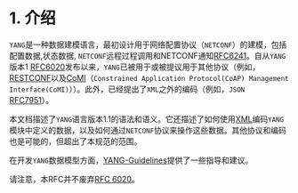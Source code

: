 # 1. 介绍

`YANG`是一种数据建模语言，最初设计用于网络配置协议（`NETCONF`）的建模，包括配置数据,状态数据, `NETCONF`远程过程调用和NETCONF通知[RFC6241](https://tools.ietf.org/html/rfc6241)。自从`YANG`版本1 [RFC6020](https://tools.ietf.org/html/rfc6240)发布以来，`YANG`已被用于或被提议用于其他协议（例如，[RESTCONF](https://tools.ietf.org/html/rfc7950#ref-RESTCONF)以及[CoMI](https://tools.ietf.org/html/rfc7950#ref-CoMI)（`Constrained Application Protocol(CoAP) Management Interface(CoMI)`））。此外，已经提出了`XML`之外的编码（例如，`JSON` [RFC7951](https://tools.ietf.org/html/rfc7951)）。

本文档描述了`YANG`语言版本1.1的语法和语义。它还描述了如何使用[XML](https://tools.ietf.org/html/rfc7950#ref-XML)编码`YANG`模块中定义的数据，以及如何通过`NETCONF`协议来操作这些数据。其他协议和编码也是可能的，但超出了本规范的范围。

在开发`YANG`数据模型方面，[YANG-Guidelines](https://tools.ietf.org/html/rfc7950#ref-YANG-Guidelines)提供了一些指导和建议。

请注意，本RFC并不废弃[RFC 6020](https://tools.ietf.org/html/rfc6020)。
